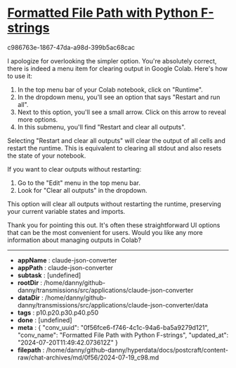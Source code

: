 # [Formatted File Path with Python F-strings](https://claude.ai/chat/0f56fce6-f746-4c1c-94a6-ba5a9279d121)

c986763e-1867-47da-a98d-399b5ac68cac

 I apologize for overlooking the simpler option. You're absolutely correct, there is indeed a menu item for clearing output in Google Colab. Here's how to use it:

1. In the top menu bar of your Colab notebook, click on "Runtime".
2. In the dropdown menu, you'll see an option that says "Restart and run all".
3. Next to this option, you'll see a small arrow. Click on this arrow to reveal more options.
4. In this submenu, you'll find "Restart and clear all outputs".

Selecting "Restart and clear all outputs" will clear the output of all cells and restart the runtime. This is equivalent to clearing all stdout and also resets the state of your notebook.

If you want to clear outputs without restarting:

1. Go to the "Edit" menu in the top menu bar.
2. Look for "Clear all outputs" in the dropdown.

This option will clear all outputs without restarting the runtime, preserving your current variable states and imports.

Thank you for pointing this out. It's often these straightforward UI options that can be the most convenient for users. Would you like any more information about managing outputs in Colab?

---

* **appName** : claude-json-converter
* **appPath** : claude-json-converter
* **subtask** : [undefined]
* **rootDir** : /home/danny/github-danny/transmissions/src/applications/claude-json-converter
* **dataDir** : /home/danny/github-danny/transmissions/src/applications/claude-json-converter/data
* **tags** : p10.p20.p30.p40.p50
* **done** : [undefined]
* **meta** : {
  "conv_uuid": "0f56fce6-f746-4c1c-94a6-ba5a9279d121",
  "conv_name": "Formatted File Path with Python F-strings",
  "updated_at": "2024-07-20T11:49:42.073612Z"
}
* **filepath** : /home/danny/github-danny/hyperdata/docs/postcraft/content-raw/chat-archives/md/0f56/2024-07-19_c98.md